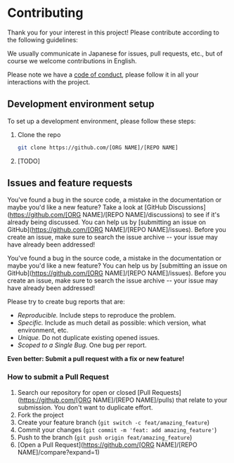 <!-- Replace [ORG NAME] and [REPO NAME], complete [TODO] -->

# Contributing

Thank you for your interest in this project! Please contribute according to the following guidelines:

<!-- If we usually communicate in Japanese: -->

We usually communicate in Japanese for issues, pull requests, etc., but of course we welcome contributions in English.

<!-- Else if we usually communicate in English: -->

<!-- Nothing -->

<!-- Endif -->

Please note we have a [code of conduct](CODE_OF_CONDUCT.md), please follow it in all your interactions with the project.

## Development environment setup

To set up a development environment, please follow these steps:

1. Clone the repo

   ```sh
   git clone https://github.com/[ORG NAME]/[REPO NAME]
   ```

2. [TODO]

## Issues and feature requests

<!-- If GitHub Discussions is enable: -->

You've found a bug in the source code, a mistake in the documentation or maybe you'd like a new feature? Take a look at [GitHub Discussions](https://github.com/[ORG NAME]/[REPO NAME]/discussions) to see if it's already being discussed. You can help us by [submitting an issue on GitHub](https://github.com/[ORG NAME]/[REPO NAME]/issues). Before you create an issue, make sure to search the issue archive -- your issue may have already been addressed!

<!-- Else: -->

You've found a bug in the source code, a mistake in the documentation or maybe you'd like a new feature? You can help us by [submitting an issue on GitHub](https://github.com/[ORG NAME]/[REPO NAME]/issues). Before you create an issue, make sure to search the issue archive -- your issue may have already been addressed!

<!-- Endif -->

Please try to create bug reports that are:

- _Reproducible._ Include steps to reproduce the problem.
- _Specific._ Include as much detail as possible: which version, what environment, etc.
- _Unique._ Do not duplicate existing opened issues.
- _Scoped to a Single Bug._ One bug per report.

**Even better: Submit a pull request with a fix or new feature!**

### How to submit a Pull Request

1. Search our repository for open or closed [Pull Requests](https://github.com/[ORG NAME]/[REPO NAME]/pulls) that relate to your submission. You don't want to duplicate effort.
2. Fork the project
3. Create your feature branch (`git switch -c feat/amazing_feature`)
4. Commit your changes (`git commit -m 'feat: add amazing_feature'`)
5. Push to the branch (`git push origin feat/amazing_feature`)
6. [Open a Pull Request](https://github.com/[ORG NAME]/[REPO NAME]/compare?expand=1)
